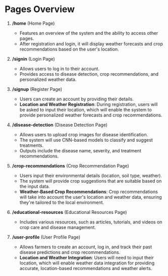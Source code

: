 # Pages Overview

1. **/home** (Home Page)
   - Features an overview of the system and the ability to access other pages.
   - After registration and login, it will display weather forecasts and crop recommendations based on the user's location.

2. **/signin** (Login Page)
   - Allows users to log in to their account.
   - Provides access to disease detection, crop recommendations, and personalized weather data.

3. **/signup** (Register Page)
   - Users can create an account by providing their details.
   - **Location and Weather Registration**: During registration, users will be asked to input their location, which will enable the system to provide personalized weather forecasts and crop recommendations.

4. **/disease-detection** (Disease Detection Page)
   - Allows users to upload crop images for disease identification.
   - The system will use CNN-based models to classify and suggest treatments.
   - Outputs include the disease name, severity, and treatment recommendations.

5. **/crop-recommendations** (Crop Recommendation Page)
   - Users input their environmental details (location, soil type, weather).
   - The system will provide crop suggestions that are suitable based on the input data.
   - **Weather-Based Crop Recommendations**: Crop recommendations will take into account the user's location and weather data, ensuring they're tailored to the local environment.

6. **/educational-resources** (Educational Resources Page)
   - Includes various resources, such as articles, tutorials, and videos on crop care and disease management.

7. **/user-profile** (User Profile Page)
   - Allows farmers to create an account, log in, and track their past disease predictions and crop recommendations.
   - **Location and Weather Integration**: Users will need to input their location, which will enable weather data integration for providing accurate, location-based recommendations and weather alerts.

